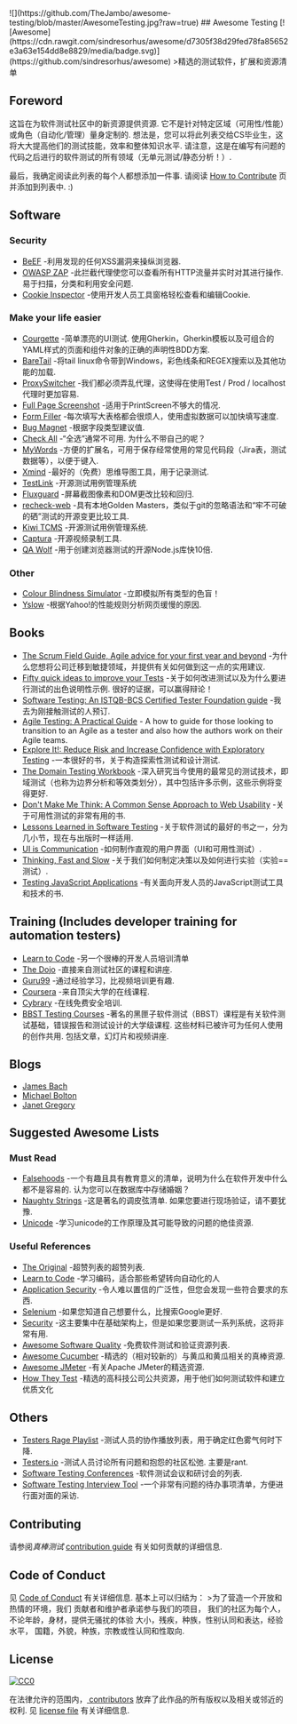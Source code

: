 <div class="github-widget" data-repo="TheJambo/awesome-testing"></div>
<script async src="https://pagead2.googlesyndication.com/pagead/js/adsbygoogle.js"></script><ins class="adsbygoogle" style="display:block" data-ad-client="ca-pub-6890694312814945" data-ad-slot="5473692530" data-ad-format="auto"  data-full-width-responsive="true"></ins><script>(adsbygoogle = window.adsbygoogle || []).push({});</script>
![](https://github.com/TheJambo/awesome-testing/blob/master/AwesomeTesting.jpg?raw=true)
## Awesome Testing [![Awesome](https://cdn.rawgit.com/sindresorhus/awesome/d7305f38d29fed78fa85652e3a63e154dd8e8829/media/badge.svg)](https://github.com/sindresorhus/awesome)
&gt;精选的测试软件，扩展和资源清单

## Foreword
 这旨在为软件测试社区中的新资源提供资源.  它不是针对特定区域（可用性/性能）或角色（自动化/管理）量身定制的.  想法是，您可以将此列表交给CS毕业生，这将大大提高他们的测试技能，效率和整体知识水平.  请注意，这是在编写有问题的代码之后进行的软件测试的所有领域（无单元测试/静态分析！）.

 最后，我确定阅读此列表的每个人都想添加一件事.  请阅读 [How to Contribute](https://github.com/TheJambo/awesome-testing/blob/master/CONTRIBUTING.md)  页并添加到列表中.  :)




## Software

### Security
- [BeEF](http://beefproject.com/) -利用发现的任何XSS漏洞来操纵浏览器.
- [OWASP ZAP](https://github.com/zaproxy/zaproxy)  -此拦截代理使您可以查看所有HTTP流量并实时对其进行操作.  易于扫描，分类和利用安全问题.
- [Cookie Inspector](https://chrome.google.com/webstore/detail/cookie-inspector/jgbbilmfbammlbbhmmgaagdkbkepnijn) -使用开发人员工具窗格轻松查看和编辑Cookie.

### Make your life easier
- [Courgette](https://courgette-testing.com)  -简单漂亮的UI测试.  使用Gherkin，Gherkin模板以及可组合的YAML样式的页面和组件对象的正确的声明性BDD方案.
- [BareTail](https://www.baremetalsoft.com/baretail/) -将tail linux命令带到Windows，彩色线条和REGEX搜索以及其他功能的加载.
- [ProxySwitcher](https://chrome.google.com/webstore/detail/proxy-switcher-manager/onnfghpihccifgojkpnnncpagjcdbjod) -我们都必须弄乱代理，这使得在使用Test / Prod / localhost代理时更加容易.
- [Full Page Screenshot](https://chrome.google.com/webstore/detail/full-page-screen-capture/fdpohaocaechififmbbbbbknoalclacl) -适用于PrintScreen不够大的情况.
- [Form Filler](https://chrome.google.com/webstore/detail/form-filler/bnjjngeaknajbdcgpfkgnonkmififhfo) -每次填写大表格都会很烦人，使用虚拟数据可以加快填写速度.
- [Bug Magnet](https://chrome.google.com/webstore/detail/bug-magnet/efhedldbjahpgjcneebmbolkalbhckfi) -根据字段类型建议值.
- [Check All](https://chrispederick.com/work/web-developer/)  -“全选”通常不可用.  为什么不带自己的呢？
- [MyWords](https://addons.mozilla.org/en-US/firefox/addon/mywords/) -方便的扩展名，可用于保存经常使用的常见代码段（Jira表，测试数据等），以便于键入.
- [Xmind](http://www.xmind.net/) -最好的（免费）思维导图工具，用于记录测试.
- [TestLink](https://github.com/TestLinkOpenSourceTRMS/testlink-code) -开源测试用例管理系统
- [Fluxguard](https://fluxguard.com) -屏幕截图像​​素和DOM更改比较和回归.
- [recheck-web](https://github.com/retest/recheck-web) -具有本地Golden Masters，类似于git的忽略语法和“牢不可破的硒”测试的开源变更比较工具.
- [Kiwi TCMS](https://github.com/kiwitcms/Kiwi) -开源测试用例管理系统.
- [Captura](https://github.com/MathewSachin/Captura) -开源视频录制工具.
- [QA Wolf](https://github.com/qawolf/qawolf) -用于创建浏览器测试的开源Node.js库快10倍.

### Other
- [Colour Blindness Simulator](https://altreus.github.io/colourblind/) -立即模拟所有类型的色盲！
- [Yslow](http://yslow.org/) -根据Yahoo!的性能规则分析网页缓慢的原因.

## Books
- [The Scrum Field Guide, Agile advice for your first year and beyond](https://amzn.to/2OERKEm) -为什么您想将公司迁移到敏捷领域，并提供有关如何做到这一点的实用建议.
- [Fifty quick ideas to improve your Tests](https://amzn.to/2AzMUF7)  -关于如何改进测试以及为什么要进行测试的出色说明性示例.  很好的证据，可以赢得辩论！
- [Software Testing: An ISTQB-BCS Certified Tester Foundation guide](https://amzn.to/2LY8ibJ) -我去为刚接触测试的人预订.
- [Agile Testing: A Practical Guide](https://amzn.to/2n1K2aG) - A how to guide for those looking to transition to an Agile as a tester and also how the authors work on their Agile teams.
- [Explore It!: Reduce Risk and Increase Confidence with Exploratory Testing](https://amzn.to/2n8axLn) -一本很好的书，关于构造探索性测试和设计测试.
- [The Domain Testing Workbook](https://amzn.to/2Az4l90) -深入研究当今使用的最常见的测试技术，即域测试（也称为边界分析和等效类划分），其中包括许多示例，这些示例将变得更好.
- [Don't Make Me Think: A Common Sense Approach to Web Usability](https://amzn.to/2naYmhf) -关于可用性测试的非常有用的书.
- [Lessons Learned in Software Testing](https://amzn.to/2LTjM01) -关于软件测试的最好的书之一，分为几小节，现在与出版时一样适用.
- [UI is Communication](https://amzn.to/2vbiALY) -如何制作直观的用户界面（UI和可用性测试）.
- [Thinking, Fast and Slow](https://amzn.to/2vcjasX) -关于我们如何制定决策以及如何进行实验（实验==测试）.
- [Testing JavaScript Applications](https://www.manning.com/books/testing-javascript-applications) -有关面向开发人员的JavaScript测试工具和技术的书.

## Training (Includes developer training for automation testers)
- [Learn to Code](https://github.com/karlhorky/learn-to-program) -另一个很棒的开发人员培训清单
- [The Dojo](https://dojo.ministryoftesting.com/) -直接来自测试社区的课程和讲座.
- [Guru99](http://www.guru99.com/) -通过经验学习，比视频培训更有趣.
- [Coursera](https://www.coursera.org/) -来自顶尖大学的在线课程.
- [Cybrary](https://www.cybrary.it/) -在线免费安全培训.
- [BBST Testing Courses](http://testingeducation.org/BBST/)  -著名的黑匣子软件测试（BBST）课程是有关软件测试基础，错误报告和测试设计的大学级课程.  这些材料已被许可为任何人使用的创作共用.  包括文章，幻灯片和视频讲座.

## Blogs
- [James Bach](http://www.satisfice.com/blog/)
- [Michael Bolton](http://www.developsense.com/blog/)
- [Janet Gregory](http://janetgregory.ca/blog/)

## Suggested Awesome Lists

### Must Read
- [Falsehoods](https://github.com/kdeldycke/awesome-falsehood)  -一个有趣且具有教育意义的清单，说明为什么在软件开发中什么都不是容易的.  认为您可以在数据库中存储婚姻？
- [Naughty Strings](https://github.com/minimaxir/big-list-of-naughty-strings)  -这是著名的调皮弦清单.  如果您要进行现场验证，请不要犹豫.
- [Unicode](https://github.com/jagracey/Awesome-Unicode) -学习unicode的工作原理及其可能导致的问题的绝佳资源.

### Useful References
- [The Original](https://github.com/sindresorhus/awesome) -超赞列表的超赞列表.
- [Learn to Code](https://github.com/karlhorky/learn-to-program) -学习编码，适合那些希望转向自动化的人
- [Application Security](https://github.com/paragonie/awesome-appsec) -令人难以置信的广泛性，但您会发现一些符合要求的东西.
- [Selenium](https://github.com/christian-bromann/awesome-selenium) -如果您知道自己想要什么，比搜索Google更好.
- [Security](https://github.com/sbilly/awesome-security) -这主要集中在基础架构上，但是如果您要测试一系列系统，这将非常有用.
- [Awesome Software Quality](https://github.com/ligurio/awesome-software-quality) -免费软件测试和验证资源列表.
- [Awesome Cucumber](https://github.com/virajkulkarni14/awesome-cucumber) -精选的（相对较新的）与黄瓜和黄瓜相关的真棒资源.
- [Awesome JMeter](https://github.com/aliesbelik/awesome-jmeter) -有关Apache JMeter的精选资源.
- [How They Test](https://github.com/abhivaikar/howtheytest) -精选的高科技公司公共资源，用于他们如何测试软件和建立优质文化

## Others
- [Testers Rage Playlist](https://play.spotify.com/user/sanchezni/playlist/5yzT0HrymwEeO8ckqgkPiW) -测试人员的协作播放列表，用于确定红色雾气何时下降.
- [Testers.io](http://www.testers.io/)  -测试人员讨论所有问题和抱怨的社区松弛.  主要是rant.
- [Software Testing Conferences](http://testingconferences.org/) -软件测试会议和研讨会的列表.
- [Software Testing Interview Tool](https://github.com/TheJambo/ToDoInterviewTest) -一个非常有问题的待办事项清单，方便进行面对面的采访.

## Contributing
请参阅*真棒测试* [contribution guide](https://github.com/TheJambo/awesome-testing/blob/master/CONTRIBUTING.md) 有关如何贡献的详细信息.

## Code of Conduct
见 [Code of Conduct](https://github.com/TheJambo/awesome-testing/blob/master/CODE-OF-CONDUCT.md)  有关详细信息.  基本上可以归结为：
&gt;为了营造一个开放和热情的环境，我们
贡献者和维护者承诺参与我们的项目，
我们的社区为每个人，不论年龄，身材，提供无骚扰的体验
大小，残疾，种族，性别认同和表达，经验水平，
国籍，外貌，种族，宗教或性认同和性取向.


## License
[![CC0](http://mirrors.creativecommons.org/presskit/buttons/88x31/svg/cc-zero.svg)](https://creativecommons.org/publicdomain/zero/1.0/)

在法律允许的范围内，[
contributors](https://github.com/TheJambo/awesome-testing/graphs/contributors)
 放弃了此作品的所有版权以及相关或邻近的权利.  见
[license file](https://github.com/TheJambo/awesome-testing/blob/master/LICENSE) 有关详细信息.
